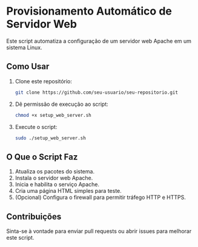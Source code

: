 # Provisionamento Automático de Servidor Web

Este script automatiza a configuração de um servidor web Apache em um sistema Linux.

## Como Usar

1. Clone este repositório:
    ```bash
    git clone https://github.com/seu-usuario/seu-repositorio.git
    ```

2. Dê permissão de execução ao script:
    ```bash
    chmod +x setup_web_server.sh
    ```

3. Execute o script:
    ```bash
    sudo ./setup_web_server.sh
    ```

## O Que o Script Faz

1. Atualiza os pacotes do sistema.
2. Instala o servidor web Apache.
3. Inicia e habilita o serviço Apache.
4. Cria uma página HTML simples para teste.
5. (Opcional) Configura o firewall para permitir tráfego HTTP e HTTPS.

## Contribuições

Sinta-se à vontade para enviar pull requests ou abrir issues para melhorar este script.
